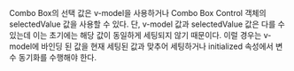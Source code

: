 Combo Box의 선택 값은 v-model을 사용하거나 Combo Box Control 객체의 selectedValue 값을 사용할 수 있다.
단, v-model 값과 selectedValue 값은 다를 수 있는데 이는 초기에는 해당 값이 동일하게 세팅되지 않기 때문이다.
이럴 경우는 v-model에 바인딩 된 값을 현재 세팅된 값과 맞추어 세팅하거나 initialized 속성에서 변수 동기화를 수행해야 한다.
